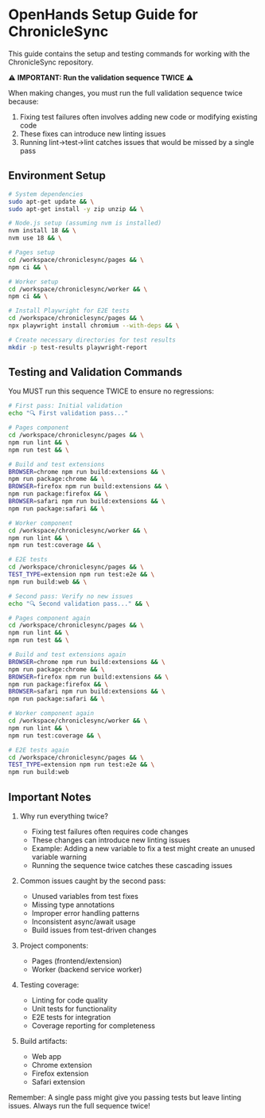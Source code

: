 # OpenHands Setup Guide for ChronicleSync

This guide contains the setup and testing commands for working with the ChronicleSync repository.

⚠️ **IMPORTANT: Run the validation sequence TWICE** ⚠️

When making changes, you must run the full validation sequence twice because:
1. Fixing test failures often involves adding new code or modifying existing code
2. These fixes can introduce new linting issues
3. Running lint->test->lint catches issues that would be missed by a single pass

## Environment Setup

```bash
# System dependencies
sudo apt-get update && \
sudo apt-get install -y zip unzip && \

# Node.js setup (assuming nvm is installed)
nvm install 18 && \
nvm use 18 && \

# Pages setup
cd /workspace/chroniclesync/pages && \
npm ci && \

# Worker setup
cd /workspace/chroniclesync/worker && \
npm ci && \

# Install Playwright for E2E tests
cd /workspace/chroniclesync/pages && \
npx playwright install chromium --with-deps && \

# Create necessary directories for test results
mkdir -p test-results playwright-report
```

## Testing and Validation Commands

You MUST run this sequence TWICE to ensure no regressions:

```bash
# First pass: Initial validation
echo "🔍 First validation pass..."

# Pages component
cd /workspace/chroniclesync/pages && \
npm run lint && \
npm run test && \

# Build and test extensions
BROWSER=chrome npm run build:extensions && \
npm run package:chrome && \
BROWSER=firefox npm run build:extensions && \
npm run package:firefox && \
BROWSER=safari npm run build:extensions && \
npm run package:safari && \

# Worker component
cd /workspace/chroniclesync/worker && \
npm run lint && \
npm run test:coverage && \

# E2E tests
cd /workspace/chroniclesync/pages && \
TEST_TYPE=extension npm run test:e2e && \
npm run build:web && \

# Second pass: Verify no new issues
echo "🔍 Second validation pass..." && \

# Pages component again
cd /workspace/chroniclesync/pages && \
npm run lint && \
npm run test && \

# Build and test extensions again
BROWSER=chrome npm run build:extensions && \
npm run package:chrome && \
BROWSER=firefox npm run build:extensions && \
npm run package:firefox && \
BROWSER=safari npm run build:extensions && \
npm run package:safari && \

# Worker component again
cd /workspace/chroniclesync/worker && \
npm run lint && \
npm run test:coverage && \

# E2E tests again
cd /workspace/chroniclesync/pages && \
TEST_TYPE=extension npm run test:e2e && \
npm run build:web
```

## Important Notes

1. Why run everything twice?
   - Fixing test failures often requires code changes
   - These changes can introduce new linting issues
   - Example: Adding a new variable to fix a test might create an unused variable warning
   - Running the sequence twice catches these cascading issues

2. Common issues caught by the second pass:
   - Unused variables from test fixes
   - Missing type annotations
   - Improper error handling patterns
   - Inconsistent async/await usage
   - Build issues from test-driven changes

3. Project components:
   - Pages (frontend/extension)
   - Worker (backend service worker)

4. Testing coverage:
   - Linting for code quality
   - Unit tests for functionality
   - E2E tests for integration
   - Coverage reporting for completeness

5. Build artifacts:
   - Web app
   - Chrome extension
   - Firefox extension
   - Safari extension

Remember: A single pass might give you passing tests but leave linting issues. Always run the full sequence twice!